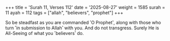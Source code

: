 +++
title = 'Surah 11, Verses 112'
date = '2025-08-27'
weight = 1585
surah = 11
ayah = 112
tags = ["allah", "believers", "prophet"]
+++

So be steadfast as you are commanded ˹O Prophet˺, along with those who turn ˹in submission to Allah˺ with you. And do not transgress. Surely He is All-Seeing of what you ˹believers˺ do.